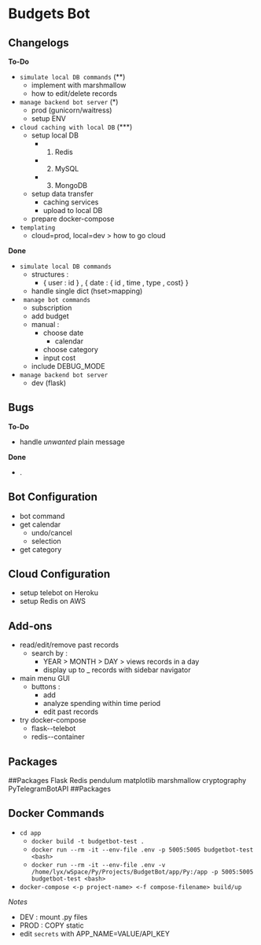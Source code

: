 # Budgets Bot

## Changelogs

**To-Do**

- `simulate local DB commands` (\*\*)
  - implement with marshmallow
  - how to edit/delete records
- `manage backend bot server` (\*)
  - prod (gunicorn/waitress)
  - setup ENV
- `cloud caching with local DB` (\*\*\*)
  - setup local DB
    - 1. Redis
    - 2. MySQL
    - 3. MongoDB
  - setup data transfer
    - caching services
    - upload to local DB
  - prepare docker-compose
- `templating`
  - cloud=prod, local=dev > how to go cloud

**Done**

- `simulate local DB commands`
  - structures :
    - { user : id } , { date : { id , time , type , cost} }
  - handle single dict (hset>mapping)
- ` manage bot commands`
  - subscription
  - add budget
  - manual :
    - choose date
      - calendar
    - choose category
    - input cost
  - include DEBUG_MODE
- `manage backend bot server`
  - dev (flask)

## Bugs

**To-Do**

- handle _unwanted_ plain message

**Done**

- .

## Bot Configuration

- bot command
- get calendar
  - undo/cancel
  - selection
- get category

## Cloud Configuration

- setup telebot on Heroku
- setup Redis on AWS

## Add-ons

- read/edit/remove past records
  - search by :
    - YEAR > MONTH > DAY > views records in a day
    - display up to \_ records with sidebar navigator
- main menu GUI
  - buttons :
    - add
    - analyze spending within time period
    - edit past records
- try docker-compose
  - flask--telebot
  - redis--container

## Packages

##Packages
Flask
Redis
pendulum
matplotlib
marshmallow
cryptography
PyTelegramBotAPI
##Packages

## Docker Commands

- `cd app`
  - `docker build -t budgetbot-test .`
  - `docker run --rm -it --env-file .env -p 5005:5005 budgetbot-test <bash>`
  - `docker run --rm -it --env-file .env -v /home/lyx/wSpace/Py/Projects/BudgetBot/app/Py:/app -p 5005:5005 budgetbot-test <bash>`
- `docker-compose <-p project-name> <-f compose-filename> build/up`

_Notes_

- DEV : mount .py files
- PROD : COPY static
- edit `secrets` with APP_NAME=VALUE/API_KEY
